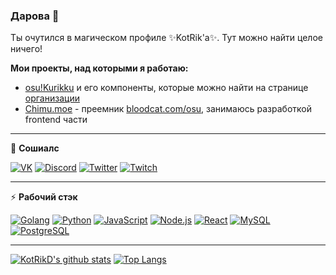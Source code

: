 ### Дарова 👋

Ты очутился в магическом профиле ✨KotRik'a✨. Тут можно найти целое ничего!

**Мои проекты, над которыми я работаю:**
- [osu!Kurikku](https://kurikku.pw) и его компоненты, которые можно найти на странице [организации](https://github.com/osukurikku)
- [Chimu.moe](https://github.com/Chimu-moe) - преемник [bloodcat.com/osu](https://bloodcat.com/osu), занимаюсь разработкой frontend части

---

👥 **Сошиалс**

[![VK](https://img.shields.io/badge/VK---?logo=vk&style=for-the-badge&color=7fa7d4)](https://vk.com/kotrik)
[![Discord](https://img.shields.io/badge/KotRik%231337---?logo=discord&style=for-the-badge&color=99AAB5)](https://discord.com)
[![Twitter](https://img.shields.io/badge/Twitter---?logo=twitter&style=for-the-badge&color=gray)](https://twitter.com/kotrik0)
[![Twitch](https://img.shields.io/badge/Twitch---?logo=twitch&style=for-the-badge&color=purple)](https://twitch.tv/kotrik0)

---

:zap: **Рабочий стэк**

[![Golang](https://img.shields.io/badge/Golang---?logo=go&style=for-the-badge&color=blue)](https://golang.org)
[![Python](https://img.shields.io/badge/Python---?logo=python&style=for-the-badge&color=9cf)](https://python.org)
[![JavaScript](https://img.shields.io/badge/-JavaScript-000?logo=JavaScript&link=https://www.ecma-international.org/&style=for-the-badge)](https://www.ecma-international.org/)
[![Node.js](https://img.shields.io/badge/-Node.js-339933?logo=Node.js&logoColor=white&link=https://nodejs.org&style=for-the-badge)](https://nodejs.org)
[![React](https://img.shields.io/badge/-React-61DAFB?logo=React&logoColor=white&link=https://reactjs.org/&style=for-the-badge)](https://reactjs.org/)
[![MySQL](https://img.shields.io/badge/-MySQL-336791?logo=MySQL&logoColor=white&link=https://www.postgresql.org/&style=for-the-badge)](https://www.mysql.com/)
[![PostgreSQL](https://img.shields.io/badge/-PostgreSQL-336791?logo=PostgreSQL&logoColor=white&link=https://www.postgresql.org/&style=for-the-badge)](https://www.postgresql.org/)
<!--
**KotRikD/KotRikD** is a ✨ _special_ ✨ repository because its `README.md` (this file) appears on your GitHub profile.

Here are some ideas to get you started:

- 🔭 I’m currently working on ...
- 🌱 I’m currently learning ...
- 👯 I’m looking to collaborate on ...
- 🤔 I’m looking for help with ...
- 💬 Ask me about ...
- 📫 How to reach me: ...
- 😄 Pronouns: ...
- ⚡ Fun fact: ...
-->

---

[![KotRikD's github stats](https://github-readme-stats.vercel.app/api?username=KotRikD)](https://github.com/anuraghazra/github-readme-stats) [![Top Langs](https://github-readme-stats.vercel.app/api/top-langs/?username=KotRikD&layout=compact)](https://github.com/anuraghazra/github-readme-stats)
